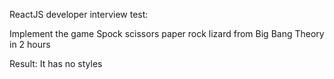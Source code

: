 ReactJS developer interview test:

Implement the game Spock scissors paper rock lizard from Big Bang Theory in 2 hours

Result: It has no styles
